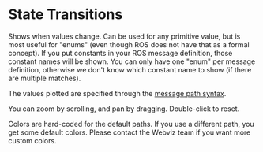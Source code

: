 # State Transitions

Shows when values change. Can be used for any primitive value, but is most useful for "enums" (even though ROS does not have that as a formal concept). If you put constants in your ROS message definition, those constant names will be shown. You can only have one "enum" per message definition, otherwise we don't know which constant name to show (if there are multiple matches).

The values plotted are specified through the [message path syntax](#help:message-path-syntax).

You can zoom by scrolling, and pan by dragging. Double-click to reset.

Colors are hard-coded for the default paths. If you use a different path, you get some default colors. Please contact the Webviz team if you want more custom colors.
